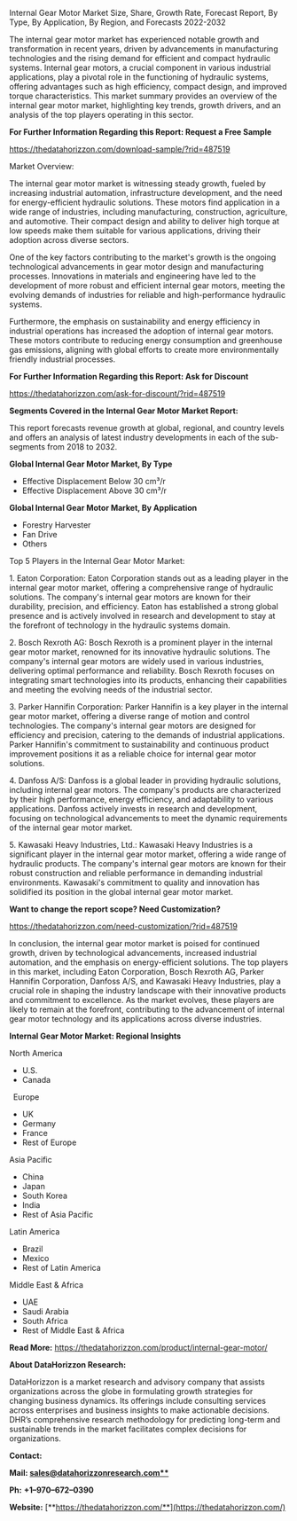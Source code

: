 ﻿Internal Gear Motor Market Size, Share, Growth Rate, Forecast Report, By Type, By Application, By Region, and Forecasts 2022-2032

The internal gear motor market has experienced notable growth and transformation in recent years, driven by advancements in manufacturing technologies and the rising demand for efficient and compact hydraulic systems. Internal gear motors, a crucial component in various industrial applications, play a pivotal role in the functioning of hydraulic systems, offering advantages such as high efficiency, compact design, and improved torque characteristics. This market summary provides an overview of the internal gear motor market, highlighting key trends, growth drivers, and an analysis of the top players operating in this sector.

**For Further Information Regarding this Report: Request a Free Sample**	

<https://thedatahorizzon.com/download-sample/?rid=487519>

Market Overview:

The internal gear motor market is witnessing steady growth, fueled by increasing industrial automation, infrastructure development, and the need for energy-efficient hydraulic solutions. These motors find application in a wide range of industries, including manufacturing, construction, agriculture, and automotive. Their compact design and ability to deliver high torque at low speeds make them suitable for various applications, driving their adoption across diverse sectors.

One of the key factors contributing to the market's growth is the ongoing technological advancements in gear motor design and manufacturing processes. Innovations in materials and engineering have led to the development of more robust and efficient internal gear motors, meeting the evolving demands of industries for reliable and high-performance hydraulic systems.

Furthermore, the emphasis on sustainability and energy efficiency in industrial operations has increased the adoption of internal gear motors. These motors contribute to reducing energy consumption and greenhouse gas emissions, aligning with global efforts to create more environmentally friendly industrial processes.

**For Further Information Regarding this Report: Ask for Discount**	

<https://thedatahorizzon.com/ask-for-discount/?rid=487519>

**Segments Covered in the Internal Gear Motor Market Report:**

This report forecasts revenue growth at global, regional, and country levels and offers an analysis of latest industry developments in each of the sub-segments from 2018 to 2032.

**Global Internal Gear Motor Market, By Type**

- Effective Displacement Below 30 cm³/r
- Effective Displacement Above 30 cm³/r

**Global Internal Gear Motor Market, By Application**

- Forestry Harvester
- Fan Drive
- Others

Top 5 Players in the Internal Gear Motor Market:

1\. Eaton Corporation: Eaton Corporation stands out as a leading player in the internal gear motor market, offering a comprehensive range of hydraulic solutions. The company's internal gear motors are known for their durability, precision, and efficiency. Eaton has established a strong global presence and is actively involved in research and development to stay at the forefront of technology in the hydraulic systems domain.

2\. Bosch Rexroth AG: Bosch Rexroth is a prominent player in the internal gear motor market, renowned for its innovative hydraulic solutions. The company's internal gear motors are widely used in various industries, delivering optimal performance and reliability. Bosch Rexroth focuses on integrating smart technologies into its products, enhancing their capabilities and meeting the evolving needs of the industrial sector.

3\. Parker Hannifin Corporation: Parker Hannifin is a key player in the internal gear motor market, offering a diverse range of motion and control technologies. The company's internal gear motors are designed for efficiency and precision, catering to the demands of industrial applications. Parker Hannifin's commitment to sustainability and continuous product improvement positions it as a reliable choice for internal gear motor solutions.

4\. Danfoss A/S: Danfoss is a global leader in providing hydraulic solutions, including internal gear motors. The company's products are characterized by their high performance, energy efficiency, and adaptability to various applications. Danfoss actively invests in research and development, focusing on technological advancements to meet the dynamic requirements of the internal gear motor market.

5\. Kawasaki Heavy Industries, Ltd.: Kawasaki Heavy Industries is a significant player in the internal gear motor market, offering a wide range of hydraulic products. The company's internal gear motors are known for their robust construction and reliable performance in demanding industrial environments. Kawasaki's commitment to quality and innovation has solidified its position in the global internal gear motor market.

**Want to change the report scope? Need Customization?**

<https://thedatahorizzon.com/need-customization/?rid=487519>

In conclusion, the internal gear motor market is poised for continued growth, driven by technological advancements, increased industrial automation, and the emphasis on energy-efficient solutions. The top players in this market, including Eaton Corporation, Bosch Rexroth AG, Parker Hannifin Corporation, Danfoss A/S, and Kawasaki Heavy Industries, play a crucial role in shaping the industry landscape with their innovative products and commitment to excellence. As the market evolves, these players are likely to remain at the forefront, contributing to the advancement of internal gear motor technology and its applications across diverse industries.

**Internal Gear Motor Market: Regional Insights**

North America

- U.S.
- Canada

` `Europe

- UK
- Germany
- France
- Rest of Europe

Asia Pacific	

- China
- Japan
- South Korea
- India
- Rest of Asia Pacific

Latin America

- Brazil
- Mexico
- Rest of Latin America

Middle East & Africa

- UAE
- Saudi Arabia
- South Africa
- Rest of Middle East & Africa

**Read More:** <https://thedatahorizzon.com/product/internal-gear-motor/>

**About DataHorizzon Research:**

DataHorizzon is a market research and advisory company that assists organizations across the globe in formulating growth strategies for changing business dynamics. Its offerings include consulting services across enterprises and business insights to make actionable decisions. DHR’s comprehensive research methodology for predicting long-term and sustainable trends in the market facilitates complex decisions for organizations.

**Contact:**

**Mail: [sales@datahorizzonresearch.com**](mailto:sales@datahorizzonresearch.com)**

**Ph:** **+1–970–672–0390**

**Website:** [**https://thedatahorizzon.com/**](https://thedatahorizzon.com/)

